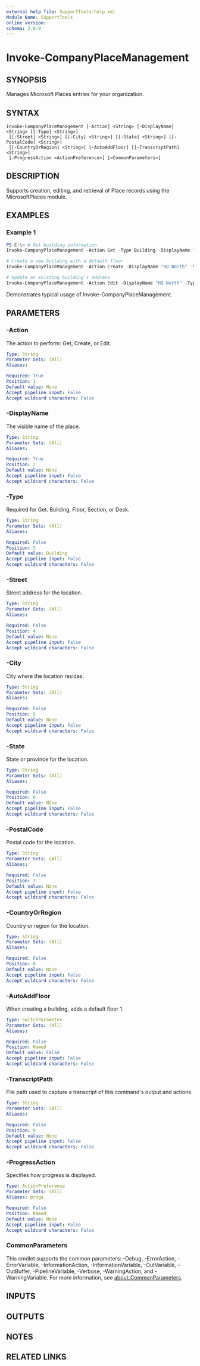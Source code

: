 ```yaml
---
external help file: SupportTools-help.xml
Module Name: SupportTools
online version:
schema: 2.0.0
---
```


# Invoke-CompanyPlaceManagement

## SYNOPSIS
Manages Microsoft Places entries for your organization.

## SYNTAX

```
Invoke-CompanyPlaceManagement [-Action] <String> [-DisplayName] <String> [[-Type] <String>]
 [[-Street] <String>] [[-City] <String>] [[-State] <String>] [[-PostalCode] <String>]
 [[-CountryOrRegion] <String>] [-AutoAddFloor] [[-TranscriptPath] <String>]
 [-ProgressAction <ActionPreference>] [<CommonParameters>]
```

## DESCRIPTION
Supports creation, editing, and retrieval of Place records using the MicrosoftPlaces module.

## EXAMPLES

### Example 1
```powershell
PS C:\> # Get building information
Invoke-CompanyPlaceManagement -Action Get -Type Building -DisplayName "HQ*"

# Create a new building with a default floor
Invoke-CompanyPlaceManagement -Action Create -DisplayName "HQ North" -Street "1 Company Way" -City "Metropolis" -State "NY" -PostalCode "10001" -CountryOrRegion "USA" -AutoAddFloor

# Update an existing building's address
Invoke-CompanyPlaceManagement -Action Edit -DisplayName "HQ North" -Type Building -Street "2 Company Way"
```

Demonstrates typical usage of Invoke-CompanyPlaceManagement.

## PARAMETERS

### -Action
The action to perform: Get, Create, or Edit.

```yaml
Type: String
Parameter Sets: (All)
Aliases:

Required: True
Position: 1
Default value: None
Accept pipeline input: False
Accept wildcard characters: False
```

### -DisplayName
The visible name of the place.

```yaml
Type: String
Parameter Sets: (All)
Aliases:

Required: True
Position: 2
Default value: None
Accept pipeline input: False
Accept wildcard characters: False
```

### -Type
Required for Get.
Building, Floor, Section, or Desk.

```yaml
Type: String
Parameter Sets: (All)
Aliases:

Required: False
Position: 3
Default value: Building
Accept pipeline input: False
Accept wildcard characters: False
```

### -Street
Street address for the location.

```yaml
Type: String
Parameter Sets: (All)
Aliases:

Required: False
Position: 4
Default value: None
Accept pipeline input: False
Accept wildcard characters: False
```

### -City
City where the location resides.

```yaml
Type: String
Parameter Sets: (All)
Aliases:

Required: False
Position: 5
Default value: None
Accept pipeline input: False
Accept wildcard characters: False
```

### -State
State or province for the location.

```yaml
Type: String
Parameter Sets: (All)
Aliases:

Required: False
Position: 6
Default value: None
Accept pipeline input: False
Accept wildcard characters: False
```

### -PostalCode
Postal code for the location.

```yaml
Type: String
Parameter Sets: (All)
Aliases:

Required: False
Position: 7
Default value: None
Accept pipeline input: False
Accept wildcard characters: False
```

### -CountryOrRegion
Country or region for the location.

```yaml
Type: String
Parameter Sets: (All)
Aliases:

Required: False
Position: 8
Default value: None
Accept pipeline input: False
Accept wildcard characters: False
```

### -AutoAddFloor
When creating a building, adds a default floor 1.

```yaml
Type: SwitchParameter
Parameter Sets: (All)
Aliases:

Required: False
Position: Named
Default value: False
Accept pipeline input: False
Accept wildcard characters: False
```

### -TranscriptPath
File path used to capture a transcript of this command's output and actions.

```yaml
Type: String
Parameter Sets: (All)
Aliases:

Required: False
Position: 9
Default value: None
Accept pipeline input: False
Accept wildcard characters: False
```

### -ProgressAction
Specifies how progress is displayed.

```yaml
Type: ActionPreference
Parameter Sets: (All)
Aliases: proga

Required: False
Position: Named
Default value: None
Accept pipeline input: False
Accept wildcard characters: False
```

### CommonParameters
This cmdlet supports the common parameters: -Debug, -ErrorAction, -ErrorVariable, -InformationAction, -InformationVariable, -OutVariable, -OutBuffer, -PipelineVariable, -Verbose, -WarningAction, and -WarningVariable. For more information, see [about_CommonParameters](http://go.microsoft.com/fwlink/?LinkID=113216).

## INPUTS

## OUTPUTS

## NOTES

## RELATED LINKS
